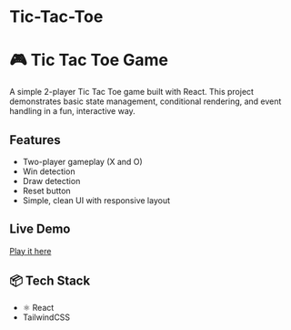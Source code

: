 # Tic-Tac-Toe

# 🎮 Tic Tac Toe Game

A simple 2-player Tic Tac Toe game built with React. This project demonstrates basic state management, conditional rendering, and event handling in a fun, interactive way.

## Features

- Two-player gameplay (X and O)
- Win detection
- Draw detection
- Reset button
- Simple, clean UI with responsive layout

##  Live Demo

[Play it here](https://your-demo-link.com) 

## 📦 Tech Stack

- ⚛ React
- TailwindCSS


